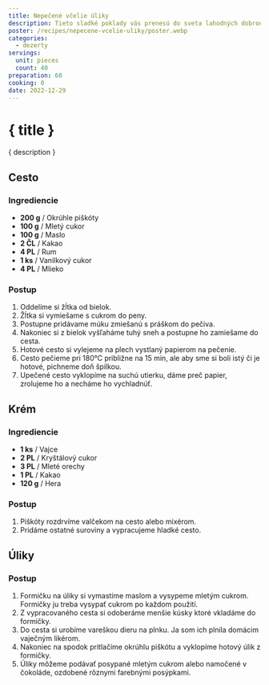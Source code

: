 ```yaml
---
title: Nepečené včelie úliky
description: Tieto sladké poklady vás prenesú do sveta lahodných dobrodružstiev.
poster: /recipes/nepecene-vcelie-uliky/poster.webp
categories:
  - dezerty
servings:
  unit: pieces
  count: 40
preparation: 60
cooking: 0
date: 2022-12-29
---
```


# { title }

{ description }

## Cesto

### Ingrediencie

- **200 g** / Okrúhle piškóty
- **100 g** / Mletý cukor
- **100 g** / Maslo
- **2 ČL** / Kakao
- **4 PL** / Rum
- **1 ks** / Vanilkový cukor
- **4 PL** / Mlieko

### Postup

1. Oddelíme si žĺtka od bielok.
2. Žĺtka si vymiešame s cukrom do peny.
3. Postupne pridávame múku zmiešanú s práškom do pečiva.
4. Nakoniec si z bielok vyšľaháme tuhý sneh a postupne ho zamiešame do cesta.
5. Hotové cesto si vylejeme na plech vystlaný papierom na pečenie.
6. Cesto pečieme pri 180°C približne na 15 min, ale aby sme si boli istý či je hotové, pichneme doň špilkou.
7. Upečené cesto vyklopíme na suchú utierku, dáme preč papier, zrolujeme ho a necháme ho vychladnúť.

## Krém

### Ingrediencie

- **1 ks** / Vajce
- **2 PL** / Kryštálový cukor
- **3 PL** / Mleté orechy
- **1 PL** / Kakao
- **120 g** / Hera

### Postup

1. Piškóty rozdrvíme valčekom na cesto alebo mixérom.
2. Pridáme ostatné suroviny a vypracujeme hladké cesto.

## Úliky

### Postup

1. Formičku na úliky si vymastíme maslom a vysypeme mletým cukrom. Formičky ju treba vysypať cukrom po každom použití.
2. Z vypracovaného cesta si odoberáme menšie kúsky ktoré vkladáme do formičky.
3. Do cesta si urobíme vareškou dieru na plnku. Ja som ich plnila domácim vaječným likérom.
4. Nakoniec na spodok pritlačíme okrúhlu piškótu a vyklopíme hotový úlik z formičky.
5. Úliky môžeme podávať posypané mletým cukrom alebo namočené v čokoláde, ozdobené rôznymi farebnými posýpkami.
